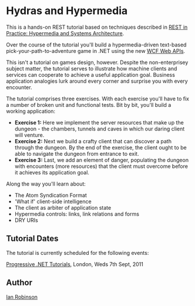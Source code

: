 Hydras and Hypermedia
=====================

This is a hands-on REST tutorial based on techniques described in [REST in Practice: Hypermedia and Systems Architecture](http://restinpractice.com). 

Over the course of the tutorial you'll build a hypermedia-driven text-based pick-your-path-to-adventure game in .NET using the new [WCF Web APIs](http://wcf.codeplex.com). 

This isn't a tutorial on games design, however. Despite the non-enterprisey subject matter, the tutorial serves to illustrate how machine clients and services can cooperate to achieve a useful application goal. Business application analogies lurk around every corner and surprise you with every encounter.

The tutorial comprises three exercises. With each exercise you'll have to fix a number of broken unit and functional tests. Bit by bit, you'll build a working application:

* __Exercise 1:__ Here we implement the server resources that make up the dungeon - the chambers, tunnels and caves in which our daring client will venture.
* __Exercise 2:__ Next we build a crafty client that can discover a path through the dungeon. By the end of the exercise, the client ought to be able to navigate the dungeon from entrance to exit.
* __Exercise 3:__ Last, we add an element of danger, populating the dungeon with encounters (more resources) that the client must overcome before it achieves its application goal.

Along the way you'll learn about:

* The Atom Syndication Format
* 'What if' client-side intelligence
* The client as arbiter of application state
* Hypermedia controls: links, link relations and forms
* DRY URIs 


Tutorial Dates
--------------

The tutorial is currently scheduled for the following events:

[Progressive .NET Tutorials](http://skillsmatter.com/event/open-source-dot-net/progressive-dot-net-tutorials-2011/cs-2275), London, Weds 7th Sept, 2011


Author <a name="author">
------

[Ian Robinson](http://iansrobinson.com)


